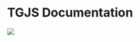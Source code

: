 TGJS Documentation
=====================

![](https://img.shields.io/badge/code_coverage-1%25-orange.svg)